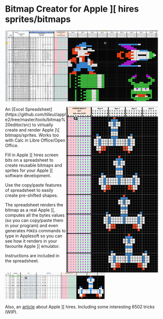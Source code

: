 # Bitmap Creator for Apple ]\[ hires sprites/bitmaps
![title](img/bitmap_creator_example.png)

<img src="img/bitmap_creator_preshifted.png" align=right>
An [Excel Spreadsheet](https://github.com/tilleul/apple2/tree/master/tools/bitmap%20editor/src) to virtually create and render Apple ]\[ bitmaps/sprites. Works too with Calc in Libre Office/Open Office.

Fill in Apple ]\[ hires screen bits on a spreadsheet to create reusable bitmaps and sprites for your Apple ]\[ software development. 

Use the copy/paste features of spreadsheet to easily create pre-shifted shapes. 

The spreadsheet renders the bitmap as a real Apple ]\[, computes all the bytes values (so you can copy/paste them in your program) and even generates `POKE`s commands to type in Applesoft so you can see how it renders in your favourite Apple ]\[ emulator.

Instructions are included in the spreadsheet.
<img src="img/bitmap_creator_bytes.png" width=65%>



















Also, an [article](apple2_hires.md) about Apple ]\[ hires. Including some interesting 6502 tricks (WIP).

